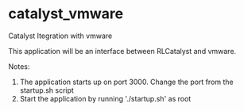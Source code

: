 # catalyst_vmware
Catalyst Itegration with vmware


This application will be an interface between RLCatalyst and vmware.

Notes:
1. The application starts up on port 3000. Change the port from the startup.sh script
2. Start the application by running './startup.sh' as root

  